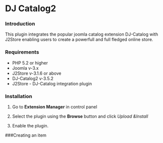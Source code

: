 # DJ Catalog2

### Introduction
This plugin integrates the popular joomla catalog extension DJ-Catalog with J2Store enabling users to create a powerfull and full fledged online store. 

### Requirements
* PHP 5.2 or higher
* Joomla v-3.x
* J2Store v-3.1.6 or above
* DJ-Catalog2 v-3.5.2
* J2Store - DJ-Catalog integration plugin

### Installation
1. Go to **Extension Manager** in control panel

2. Select the plugin using the **Browse** button and click *Upload &Install*
3. Enable the plugin.

###Creating an item 

































